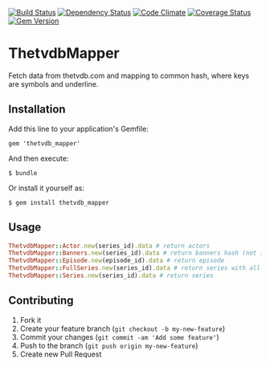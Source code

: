 [![Build Status](https://travis-ci.org/wafcio/thetvdb_mapper.png?branch=master)](https://travis-ci.org/wafcio/thetvdb_mapper)
[![Dependency Status](https://gemnasium.com/wafcio/thetvdb_mapper.png)](https://gemnasium.com/wafcio/thetvdb_mapper)
[![Code Climate](https://codeclimate.com/github/wafcio/thetvdb_mapper.png)](https://codeclimate.com/github/wafcio/thetvdb_mapper)
[![Coverage Status](https://coveralls.io/repos/wafcio/thetvdb_mapper/badge.png)](https://coveralls.io/r/wafcio/thetvdb_mapper)
[![Gem Version](https://badge.fury.io/rb/thetvdb_mapper.png)](http://badge.fury.io/rb/thetvdb_mapper)

# ThetvdbMapper

Fetch data from thetvdb.com and mapping to common hash, where keys are symbols and underline.

## Installation

Add this line to your application's Gemfile:

    gem 'thetvdb_mapper'

And then execute:

    $ bundle

Or install it yourself as:

    $ gem install thetvdb_mapper

## Usage

```ruby
ThetvdbMapper::Actor.new(series_id).data # return actors
ThetvdbMapper::Banners.new(series_id).data # return banners hash (not image)
ThetvdbMapper::Episode.new(episode_id).data # return episode
ThetvdbMapper::FullSeries.new(series_id).data # return series with all episodes
ThetvdbMapper::Series.new(series_id).data # return series
```

## Contributing

1. Fork it
2. Create your feature branch (`git checkout -b my-new-feature`)
3. Commit your changes (`git commit -am 'Add some feature'`)
4. Push to the branch (`git push origin my-new-feature`)
5. Create new Pull Request
